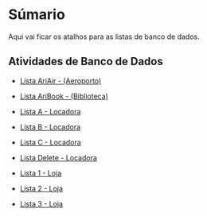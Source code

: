 # Súmario

Aqui vai ficar os atalhos para as listas de banco de dados.

## Atividades de Banco de Dados

- <a href='https://github.com/charlon-156/MySQL/blob/main/Databases/Aviao/Lista%20AriAir.pdf'>Lista AriAir - (Aeroporto)</a>

- <a href='https://github.com/charlon-156/MySQL/blob/main/Databases/Biblioteca/Lista%20AriBook.pdf'>Lista AriBook - (Biblioteca)</a>

- <a href='https://github.com/charlon-156/MySQL/blob/main/Databases/Locadora/Lista-A-Locadora.pdf'> Lista A - Locadora </a>

- <a href='https://github.com/charlon-156/MySQL/blob/main/Databases/Locadora/Lista-B-Locadora.pdf'> Lista B - Locadora </a>

- <a href='https://github.com/charlon-156/MySQL/blob/main/Databases/Locadora/Lista-C-Locadora.pdf'> Lista C - Locadora </a>

- <a href='https://github.com/charlon-156/MySQL/blob/main/Databases/Locadora/Lista-Delete-Locadora.pdf'> Lista Delete - Locadora </a>

- <a href="https://github.com/charlon-156/MySQL/blob/main/Databases/Loja/Lista-1-Loja.pdf"> Lista 1 - Loja </a>

- <a href="https://github.com/charlon-156/MySQL/blob/main/Databases/Loja/Lista-2-Loja.pdf"> Lista 2 - Loja </a>

- <a href="https://github.com/charlon-156/MySQL/blob/main/Databases/Loja/Lista-3-Loja.pdf"> Lista 3 - Loja </a>